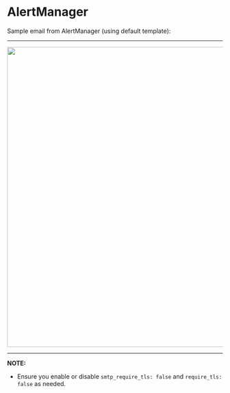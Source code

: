 # AlertManager

Sample email from AlertManager (using default template):
***

<p align="center">
  <img width="600" height="700" src="https://files.gitter.im/tomarv2/03qr/Screen-Shot-2020-04-23-at-9.51.38-AM.png">
</p>

***
**NOTE:**

- Ensure you enable or disable `smtp_require_tls: false` and `require_tls: false` as needed.


